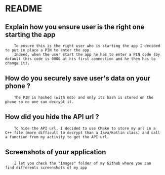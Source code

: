 # README

## Explain how you ensure user is the right one starting the app

		To ensure this is the right user who is starting the app I decided to put in place a PIN to enter the app. 
		Indeed, when the user start the app he has to enter a PIN code (by default this code is 0000 at his first connection and he then has to change it).
		
## How do you securely save user's data on your phone ?

		The PIN is hashed (with md5) and only its hash is stored on the phone so no one can decrypt it.
		
## How did you hide the API url ?

		To hide the API url, I decided to use CMake to store my url in a C++ file (more difficult to decrypt than a Java/Kotlin class) and call a function from my activity to get the API url.
		
## Screenshots of your application

		I let you check the "Images" folder of my Github where you can find differents screenshots of my app
